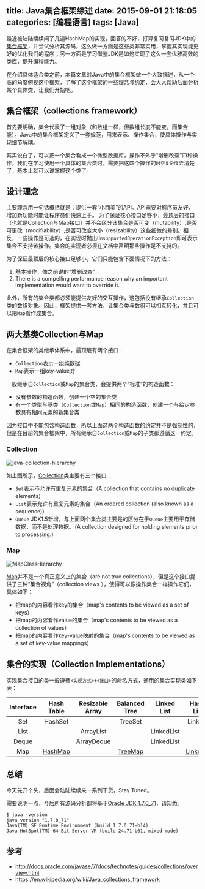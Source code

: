 title: Java集合框架综述
date: 2015-09-01 21:18:05
categories: [编程语言]
tags: [Java]
---

最近被陆陆续续问了几遍HashMap的实现，回答的不好，打算复习复习JDK中的[集合框架](http://docs.oracle.com/javase/7/docs/technotes/guides/collections/overview.html)，并尝试分析其源码，这么做一方面是这些类非常实用，掌握其实现能更好的优化我们的程序；另一方面是学习借鉴JDK是如何实现了这么一套优雅高效的类库，提升编程能力。

在介绍具体适合类之前，本篇文章对Java中的集合框架做一个大致描述，从一个高的角度俯视这个框架，了解了这个框架的一些理念与约定，会大大帮助后面分析某个具体类，让我们开始吧。

## 集合框架（collections framework）

首先要明确，集合代表了一组对象（和数组一样，但数组长度不能变，而集合能）。Java中的集合框架定义了一套规范，用来表示、操作集合，使具体操作与实现细节解耦。

其实说白了，可以把一个集合看成一个微型数据库，操作不外乎“增删改查”四种操作，我们在学习使用一个具体的集合类时，需要把这四个操作的`时空复杂度`弄清楚了，基本上就可以说掌握这个类了。

## 设计理念

主要理念用一句话概括就是：提供一套“小而美”的API。API需要对程序员友好，增加新功能时能让程序员们快速上手。
为了保证核心接口足够小，最顶层的接口（也就是Collection与Map接口）并不会区分该集合是否可变（mutability）,是否可更改（modifiability）,是否可改变大小（resizability）这些细微的差别。相反，一些操作是可选的，在实现时抛出`UnsupportedOperationException`即可表示集合不支持该操作。集合的实现者必须在文档中声明那些操作是不支持的。

为了保证最顶层的核心接口足够小，它们只能包含下面情况下的方法：

1. 基本操作，像之前说的“增删改查”
2. There is a compelling performance reason why an important implementation would want to override it.

此外，所有的集合类都必须能提供友好的交互操作，这包括没有继承`Collection`类的数组对象。因此，框架提供一套方法，让集合类与数组可以相互转化，并且可以把`Map`看作成集合。

## 两大基类Collection与Map

在集合框架的类继承体系中，最顶层有两个接口：
- `Collection`表示一组纯数据
- `Map`表示一组key-value对

一般继承自`Collection`或`Map`的集合类，会提供两个“标准”的构造函数：
- 没有参数的构造函数，创建一个空的集合类
- 有一个类型与基类（`Collection`或`Map`）相同的构造函数，创建一个与给定参数具有相同元素的新集合类

因为接口中不能包含构造函数，所以上面这两个构造函数的约定并不是强制性的，但是在目前的集合框架中，所有继承自`Collection`或`Map`的子类都遵循这一约定。


### Collection

![java-collection-hierarchy](https://img.alicdn.com/imgextra/i4/581166664/TB21HYoeVXXXXaLXXXXXXXXXXXX_!!581166664.jpeg)

如上图所示，[Collection](http://docs.oracle.com/javase/7/docs/api/java/util/Collection.html)类主要有三个接口：
- `Set`表示不允许有重复元素的集合（A collection that contains no duplicate elements）
- `List`表示允许有重复元素的集合（An ordered collection (also known as a sequence)）
- `Queue` JDK1.5新增，与上面两个集合类主要是的区分在于`Queue`主要用于存储数据，而不是处理数据。（A collection designed for holding elements prior to processing.）

### Map

![MapClassHierarchy](https://img.alicdn.com/imgextra/i4/581166664/TB2JzW7eVXXXXbRXpXXXXXXXXXX_!!581166664.jpg)

[Map](http://docs.oracle.com/javase/7/docs/api/java/util/Map.html)并不是一个真正意义上的集合（are not true collections），但是这个接口提供了三种“集合视角”（collection views ），使得可以像操作集合一样操作它们，具体如下：
- 把map的内容看作key的集合（map's contents to be viewed as a set of keys）
- 把map的内容看作value的集合（map's contents to be viewed as a collection of values）
- 把map的内容看作key-value映射的集合（map's contents to be viewed as a set of key-value mappings）

## 集合的实现（Collection Implementations）

实现集合接口的类一般遵循`<实现方式>+<接口>`的命名方式，通用的集合实现类如下表：

|Interface | Hash Table | Resizable Array | Balanced Tree | Linked List | Hash Table + Linked List |
|:-----:|:-----:|:-----:|:-----:|:-----:|:-----:|
|Set| HashSet| &nbsp;| TreeSet| &nbsp;| LinkedHashSet|
| List| &nbsp;| ArrayList| &nbsp;| LinkedList| &nbsp;|
| Deque| &nbsp;| ArrayDeque| &nbsp;| LinkedList| &nbsp;|
| Map| [HashMap][]| &nbsp;| [TreeMap][]| &nbsp;| [LinkedHashMap][]|


## 总结

今天先开个头，后面会陆陆续续来一系列干货，Stay Tuned。

需要说明一点，今后所有源码分析都将基于[Oracle JDK 1.7.0_71](http://www.oracle.com/technetwork/java/javase/7u71-relnotes-2296187.html)，请知悉。

    $ java -version
    java version "1.7.0_71"
    Java(TM) SE Runtime Environment (build 1.7.0_71-b14)
    Java HotSpot(TM) 64-Bit Server VM (build 24.71-b01, mixed mode)


## 参考

- http://docs.oracle.com/javase/7/docs/technotes/guides/collections/overview.html
- https://en.wikipedia.org/wiki/Java_collections_framework

[HashMap]: /blog/2015/09/03/java-hashmap/
[TreeMap]: /blog/2015/09/04/java-treemap/
[LinkedHashMap]: /blog/2015/09/12/java-linkedhashmap/
